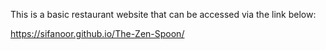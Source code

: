 This is a basic restaurant website that can be accessed via the link below:

https://sifanoor.github.io/The-Zen-Spoon/


